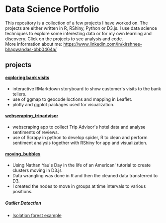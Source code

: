 # Data Science Portfolio


This repository is a collection of a few projects I have worked on. The projects are either written in R, RShiny, Python or D3.js. I use data science techniques to explore some interesting data or for my own learning and discovery. Click on the projects to see analysis and code.  
More information about me: https://www.linkedin.com/in/kirshnee-bhagwandas-bbb0464a/

## projects
#### [exploring bank visits](https://github.com/kirsh85/data_science_portfolio/tree/master/exploring_bank_visits)
- interactive RMarkdown storyboard to show customer's visits to the bank tellers.
- use of ggmap to geocode loctions and mapping in Leaflet.
- plotly and ggplot packages used for visualization.


#### [webscraping_tripadvisor](https://github.com/kirsh85/data_science_portfolio/tree/master/webscaping_tripadvisor)
- webscraping app to collect Trip Advisor's hotel data and analyse sentiments of reviews.
- use of Scrapy in python to develop spider, R to clean and perform sentiment analysis together with RShiny for app and visualization.

#### [moving_bubbles](https://github.com/kirsh85/data_science_portfolio/tree/master/moving_bubbles)
- Using Nathan Yau's Day in the life of an American' tutorial to create clusters moving in D3.js 
- Data wrangling was done in R and then the cleaned data transferred to D3.
- I created the nodes to move in groups at time intervals to various positions.

##### Outlier Detection
- [Isolation forest example](https://github.com/kirsh85/data_science_portfolio/tree/master/outlier_detection/outliers_isolation_forest.ipynb)
